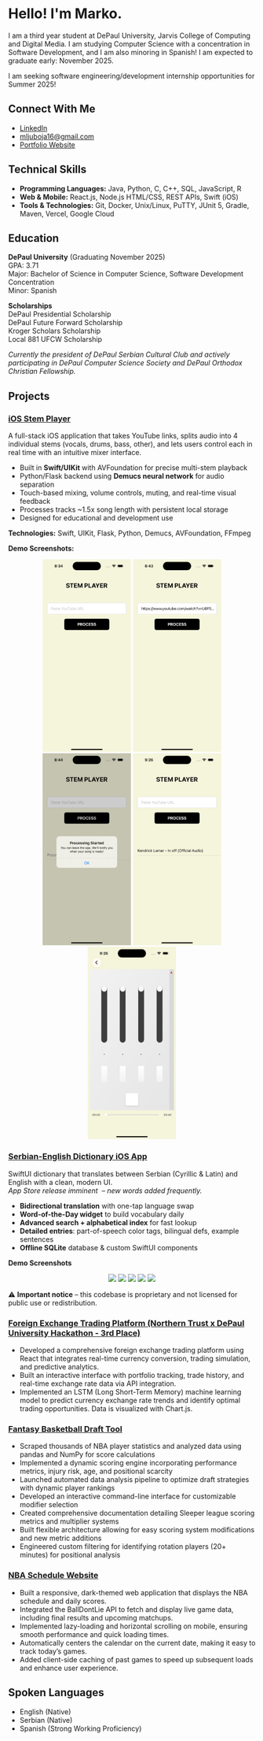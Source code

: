 # Hello! I'm Marko.

I am a third year student at DePaul University, Jarvis College of Computing and Digital Media. I am studying Computer Science with a concentration in Software Development, and I am also minoring in Spanish! I am expected to graduate early: November 2025.  

I am seeking software engineering/development internship opportunities for Summer 2025!
## Connect With Me
- [LinkedIn](https://www.linkedin.com/in/markoljuboja/)
- mljuboja16@gmail.com
- [Portfolio Website](https://www.markoljuboja.com)

  
## Technical Skills

- **Programming Languages:** Java, Python, C, C++, SQL, JavaScript, R
- **Web & Mobile:** React.js, Node.js HTML/CSS, REST APIs, Swift (iOS)
- **Tools & Technologies:** Git, Docker, Unix/Linux, PuTTY, JUnit 5, Gradle, Maven, Vercel, Google Cloud
  
## Education
**DePaul University** (Graduating November 2025)  
GPA: 3.71  
Major: Bachelor of Science in Computer Science, Software Development Concentration    
Minor: Spanish  

**Scholarships**  
DePaul Presidential Scholarship  
DePaul Future Forward Scholarship  
Kroger Scholars Scholarship  
Local 881 UFCW Scholarship  

*Currently the president of DePaul Serbian Cultural Club and actively participating in DePaul Computer Science Society and DePaul Orthodox Christian Fellowship.*

## Projects

### [iOS Stem Player](https://github.com/ljmakaronica/iOS-Stem-Player)

A full-stack iOS application that takes YouTube links, splits audio into 4 individual stems (vocals, drums, bass, other), and lets users control each in real time with an intuitive mixer interface.

- Built in **Swift/UIKit** with AVFoundation for precise multi-stem playback  
- Python/Flask backend using **Demucs neural network** for audio separation  
- Touch-based mixing, volume controls, muting, and real-time visual feedback  
- Processes tracks ~1.5x song length with persistent local storage  
- Designed for educational and development use  

**Technologies:** Swift, UIKit, Flask, Python, Demucs, AVFoundation, FFmpeg

**Demo Screenshots:**

<p align="center">
  <img src="https://raw.githubusercontent.com/ljmakaronica/iOS-Stem-Player/main/screenshotOne.png" width="180" />
  <img src="https://raw.githubusercontent.com/ljmakaronica/iOS-Stem-Player/main/screenshotTwo.png" width="180" />
  <img src="https://raw.githubusercontent.com/ljmakaronica/iOS-Stem-Player/main/screenshotThree.png" width="180" />
  <img src="https://raw.githubusercontent.com/ljmakaronica/iOS-Stem-Player/main/screenshotFour.png" width="180" />
  <img src="https://raw.githubusercontent.com/ljmakaronica/iOS-Stem-Player/main/screenShotFive.png" width="180" />
</p>

### [Serbian-English Dictionary iOS App](https://github.com/ljmakaronica/serbDictionaryiOSApp)

SwiftUI dictionary that translates between Serbian (Cyrillic & Latin) and English with a clean, modern UI.  
*App Store release imminent  – new words added frequently.*

- **Bidirectional translation** with one-tap language swap  
- **Word-of-the-Day widget** to build vocabulary daily  
- **Advanced search + alphabetical index** for fast lookup  
- **Detailed entries**: part-of-speech color tags, bilingual defs, example sentences  
- **Offline SQLite** database & custom SwiftUI components

**Demo Screenshots**

<p align="center">
  <img src="https://github.com/user-attachments/assets/93028b7a-18e3-4d3c-b869-90be806e7a37" width="199" />
  <img src="https://github.com/user-attachments/assets/880e563c-1676-403d-98ad-c2c5e25429cb" width="199" />
  <img src="https://github.com/user-attachments/assets/c93347fc-b36b-4b32-bd98-293daa908e32" width="199" />
  <img src="https://github.com/user-attachments/assets/943f14ca-f242-49f4-b128-bc92d2fe4a56" width="199" />
  <img src="https://github.com/user-attachments/assets/c7fbd0ac-89c4-4a0f-877f-5e0b8f142053" width="199" />
</p>

⚠️ **Important notice** – this codebase is proprietary and not licensed for public use or redistribution.

### [Foreign Exchange Trading Platform (Northern Trust x DePaul University Hackathon - 3rd Place)](https://depaul-northern-trust-hackathon.vercel.app)

-	Developed a comprehensive foreign exchange trading platform using React that integrates real-time currency conversion, trading simulation, and predictive analytics.
-	Built an interactive interface with portfolio tracking, trade history, and real-time exchange rate data via API integration.
-	Implemented an LSTM (Long Short-Term Memory) machine learning model to predict currency exchange rate trends and identify optimal trading opportunities. Data is visualized with Chart.js.


### [Fantasy Basketball Draft Tool](https://github.com/ljmakaronica/Fantasy-Draft-Tool-for-Sleeper)
- Scraped thousands of NBA player statistics and analyzed data using pandas and NumPy for score calculations  
- Implemented a dynamic scoring engine incorporating performance metrics, injury risk, age, and positional scarcity  
- Launched automated data analysis pipeline to optimize draft strategies with dynamic player rankings  
- Developed an interactive command-line interface for customizable modifier selection  
- Created comprehensive documentation detailing Sleeper league scoring metrics and multiplier systems  
- Built flexible architecture allowing for easy scoring system modifications and new metric additions  
- Engineered custom filtering for identifying rotation players (20+ minutes) for positional analysis


### [NBA Schedule Website](https://2024-25-nba-scores.vercel.app)
- Built a responsive, dark-themed web application that displays the NBA schedule and daily scores.  
- Integrated the BallDontLie API to fetch and display live game data, including final results and upcoming matchups.  
- Implemented lazy-loading and horizontal scrolling on mobile, ensuring smooth performance and quick loading times.  
- Automatically centers the calendar on the current date, making it easy to track today’s games.  
- Added client-side caching of past games to speed up subsequent loads and enhance user experience.

## Spoken Languages
- English (Native)
- Serbian (Native)
- Spanish (Strong Working Proficiency)

